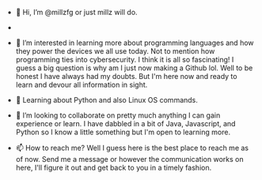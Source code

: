 - 👋 Hi, I’m @millzfg or just millz will do.
- 
- 👀 I’m interested in learning more about programming languages and how they power the devices we all use today.
      Not to mention how programming ties into cybersecurity. I think it is all so fascinating! I guess a big question is why am I just now making a Github lol.
      Well to be honest I have always had my doubts. But I'm here now and ready to learn and devour all information in sight.
      
- 🌱 Learning about Python and also Linux OS commands.
      
- 💞️ I’m looking to collaborate on pretty much anything I can gain experience or learn. I have dabbled in a bit of Java, Javascript, and Python so I know a little
      something but I'm open to learning more.
      
- 📫 How to reach me? Well I guess here is the best place to reach me as of now. Send me a message or however the communication works on here, I'll figure it out and
      get back to you in a timely fashion.

<!---
millzfg/millzfg is a ✨ special ✨ repository because its `README.md` (this file) appears on your GitHub profile.
You can click the Preview link to take a look at your changes.
--->
